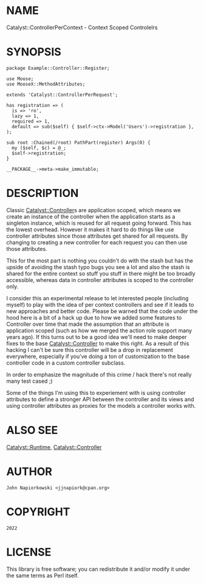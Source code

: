 # NAME

Catalyst::ControllerPerContext - Context Scoped Controlelrs

# SYNOPSIS

    package Example::Controller::Register;

    use Moose;
    use MooseX::MethodAttributes;

    extends 'Catalyst::ControllerPerRequest';

    has registration => (
      is => 'ro',
      lazy => 1,
      required => 1,
      default => sub($self) { $self->ctx->Model('Users')->registration },
    );

    sub root :Chained(/root) PathPart(register) Args(0) {
      my ($self, $c) = @_;
      $self->registration;
    }

    __PACKAGE__->meta->make_immutable;  

# DESCRIPTION

Classic [Catalyst::Controller](https://metacpan.org/pod/Catalyst%3A%3AController)s are application scoped, which means we create an instance of the
controller when the application starts as a singleton instance, which is reused for all request
going forward.  This has the lowest overhead.   However it makes it hard to do things like use
controller attributes since those attributes get shared for all requests.  By changing to creating
a new controller for each request you can then use those attributes.

This for the most part is nothing you couldn't do with the stash but has the upside of avoiding
the stash typo bugs you see a lot and also the stash is shared for the entire context so stuff
you stuff in there might be too broadly accessible, whereas data in controller attributes is 
scoped to the controller only.

I consider this an experimental release to let interested people (including myself) to play with 
the idea of per context controllers and see if it leads to new approaches and better code.  Please
be warned that the code under the hood here is a bit of a hack up due to how we added some features
to Controller over time that made the assumption that an attribute is application scoped (such as
how we merged the action role support many years ago).  If this turns out to be a good idea we'll
need to make deeper fixes to the base [Catalyst::Controller](https://metacpan.org/pod/Catalyst%3A%3AController) to make this right.   As a result of
this hacking I can't be sure this controller will be a drop in replacement everywhere, especially
if you've doing a ton of customization to the base controller code in a custom controller subclass.

In order to emphasize the magnitude of this crime / hack there's not really many test cased ;)

Some of the things I'm using this to experiement with is using controller attributes to define
a stronger API between the controller and its views and using controller attributes as proxies
for the models a controller works with.

# ALSO SEE

[Catalyst::Runtime](https://metacpan.org/pod/Catalyst%3A%3ARuntime), [Catalyst::Controller](https://metacpan.org/pod/Catalyst%3A%3AController)

# AUTHOR

    John Napiorkowski <jjnapiork@cpan.org>

# COPYRIGHT

    2022

# LICENSE

This library is free software; you can redistribute it and/or modify it under the same terms as Perl itself.

